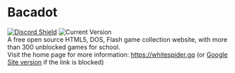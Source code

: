 # Bacadot
<a href="https://discord.gg/MWCNr2ANEz" target="_blank" rel="noopener">![Discord Shield](https://discordapp.com/api/guilds/998658232207814667/widget.png?style=shield)</a> ![Current Version](https://img.shields.io/github/manifest-json/v/chromehackteam/whitespider) <br/>
A free open source HTML5, DOS, Flash game collection website, with more than 300 unblocked games for school. <br />
Visit the home page for more information: https://whitespider.gq (or <a href="https://bacadotcom.hop.sh/news" target="_blank" rel="noopener">Google Site version</a> if the link is blocked)
